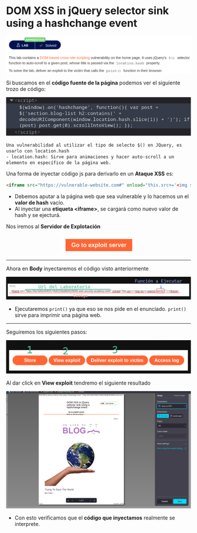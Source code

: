 # DOM XSS in jQuery selector sink using a hashchange event

<p align="center">
    <img src="/assets/XSS/06-Sixth/01-Description.PNG">
</p>

Si buscamos en el **código fuente de la página** podemos ver el siguiente trozo de código:

<p align="center">
    <img src="/assets/XSS/06-Sixth/02-Code.PNG">
</p>


```
Una vulnerabilidad al utilizar el tipo de selecto $() en JQuery, es usarlo con location.hash
- location.hash: Sirve para animaciones y hacer auto-scroll a un elemento en específico de la página web.
```

Una forma de inyectar código js para derivarlo en un **Ataque XSS** es:

```html
<iframe src="https://vulnerable-website.com#" onload="this.src+='<img src=x onerror=<Código a Ejecutar>'"></iframe>
```

* Debemos aputar a la página web que sea vulnerable y lo hacemos un el **valor de hash** vacío.
* Al inyectar una **etiqueta <iframe\>**, se cargará como  nuevo valor de hash y se ejecturá.

Nos iremos al **Servidor de Explotación**

<p align="center">
    <img src="/assets/XSS/06-Sixth/03-Server.PNG">
</p>

---

Ahora en **Body** inyectaremos el código visto anteriormente

<p align="center">
    <img src="/assets/XSS/06-Sixth/04-Script.PNG">
</p>

* Ejecutaremos `print()` ya que eso se nos pide en el enunciado. `print()` sirve para imprimir una página web.

---

Seguiremos los siguientes pasos:

<p align="center">
    <img src="/assets/XSS/06-Sixth/05-Steps.PNG">
</p>

Al dar click en **View exploit** tendremo el siguiente resultado

<p align="center">
    <img src="/assets/XSS/06-Sixth/06-Print.PNG">
</p>

* Con esto verificamos que el **código que inyectamos** realmente se interprete.